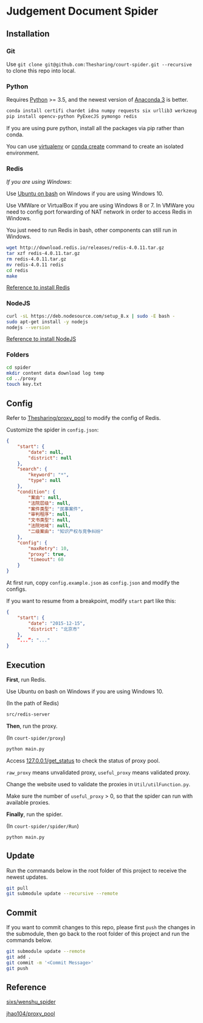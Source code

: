 # Judgement Document Spider

## Installation

### Git

Use `git clone git@github.com:Thesharing/court-spider.git --recursive ` to clone this repo into local.

### Python

Requires [Python](https://www.python.org/downloads/) >= 3.5, and the newest version of [Anaconda 3](https://www.anaconda.com/download/) is better.

```bash
conda install certifi chardet idna numpy requests six urllib3 werkzeug Flask lxml python-dateutil
pip install opencv-python PyExecJS pymongo redis
```

If you are using pure python, install all the packages via pip rather than conda.

You can use [virtualenv](https://www.liaoxuefeng.com/wiki/0014316089557264a6b348958f449949df42a6d3a2e542c000/001432712108300322c61f256c74803b43bfd65c6f8d0d0000)  or [conda create](https://conda.io/docs/user-guide/tasks/manage-python.html) command to create an isolated environment.

### Redis

*If you are using Windows*:

Use <u>Ubuntu on bash</u> on Windows if you are using Windows 10. 

Use VMWare or VirtualBox if you are using Windows 8 or 7. In VMWare you need to config port forwarding of NAT network in order to access Redis in Windows.

You just need to run Redis in bash, other components can still run in Windows.

```bash
wget http://download.redis.io/releases/redis-4.0.11.tar.gz
tar xzf redis-4.0.11.tar.gz
rm redis-4.0.11.tar.gz
mv redis-4.0.11 redis
cd redis
make
```

[Reference to install Redis](https://redis.io/download)

### NodeJS

```bash
curl -sL https://deb.nodesource.com/setup_8.x | sudo -E bash -
sudo apt-get install -y nodejs
nodejs --version
```

[Reference to install NodeJS](https://nodejs.org/zh-cn/download/package-manager/#debian-and-ubuntu-based-linux-distributions)

### Folders

```bash
cd spider
mkdir content data download log temp
cd ../proxy
touch key.txt
```

## Config

Refer to [Thesharing/proxy_pool](https://github.com/Thesharing/proxy_pool) to modify the config of Redis.

Customize the spider in `config.json`:

```json
{
    "start": {
        "date": null,
        "district": null
    },
    "search": {
        "keyword": "*",
        "type": null
    },
    "condition": {
        "案由": null,
        "法院层级": null,
        "案件类型": "民事案件",
        "审判程序": null,
        "文书类型": null,
        "法院地域": null,
        "二级案由": "知识产权与竞争纠纷"
    },
    "config": {
        "maxRetry": 10,
        "proxy": true,
        "timeout": 60
    }
}
```

At first run, copy `config.example.json` as `config.json` and modify the configs.

If you want to resume from a breakpoint, modify `start` part like this:

```json
{
	"start": {
        "date": "2015-12-15",
        "district": "北京市"
    },
    “...”: "..."
}
```



## Execution

**First**, run Redis.

Use Ubuntu on bash on Windows if you are using Windows 10. 

(In the path of Redis)

```bash
src/redis-server
```

**Then**, run the proxy.

(In `court-spider/proxy`)

```bash
python main.py
```

Access [127.0.0.1/get_status](http://127.0.0.1/get_status) to check the status of proxy pool.

`raw_proxy` means unvalidated proxy, `useful_proxy` means validated proxy. 

Change the website used to validate the proxies in `Util/utilFunction.py`.

Make sure the number of `useful_proxy` > 0, so that the spider can run with available proxies.

**Finally**, run the spider.

(In `court-spider/spider/Run`)

```ba
python main.py
```

##  Update

Run the commands below in the root folder of this project to receive the newest updates.

```bash
git pull
git submodule update --recursive --remote
```

## Commit

If you want to commit changes to this repo, please first `push` the changes in the submodule, then go back to the root folder of this project and run the commands below.

```bash
git submodule update --remote
git add . 
git commit -m '<Commit Message>'
git push
```

## Reference

[sixs/wenshu_spider](https://github.com/sixs/wenshu_spider)

[jhao104/proxy_pool](https://github.com/jhao104/proxy_pool)

